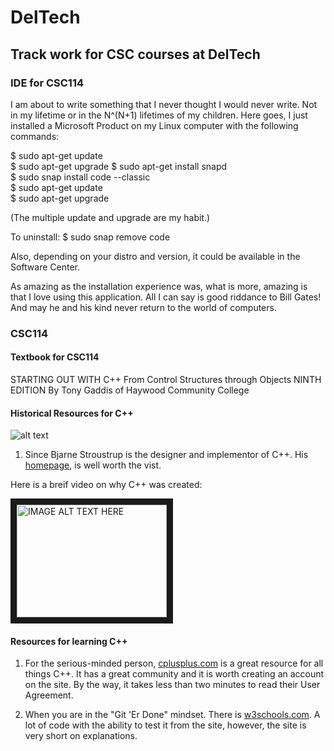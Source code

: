 # DelTech
## Track work for CSC courses at DelTech  
### IDE for CSC114  
I am about to write something that I never thought I would never write. Not in my lifetime or in the N^(N+1) lifetimes of my children. Here goes, I just installed a Microsoft Product on my Linux computer with the following commands:

$ sudo apt-get update  
$ sudo apt-get upgrade $ sudo apt-get install snapd  
$ sudo snap install code --classic  
$ sudo apt-get update  
$ sudo apt-get upgrade  

(The multiple update and upgrade are my habit.)

To uninstall: $ sudo snap remove code

Also, depending on your distro and version, it could be available in the Software Center.

As amazing as the installation experience was, what is more, amazing is that I love using this application. All I can say is good riddance to Bill Gates! And may he and his kind never return to the world of computers.

### CSC114
#### Textbook for CSC114  
STARTING OUT WITH C++ From Control Structures through Objects NINTH EDITION By Tony Gaddis of Haywood Community College

#### Historical Resources for C++

![alt text](http://www.stroustrup.com/xBjarne2018.jpg.pagespeed.ic.OKK5_X_jLu.webp "Bjarne Stroustrup")  

1. Since Bjarne Stroustrup is the designer and implementor of C++. His [homepage](http://www.stroustrup.com/ "Bjarne Stroustrup's homepage"), is well worth the vist.  

Here is a breif video on why C++ was created:  

<a href="http://www.youtube.com/watch?feature=player_embedded&v=JBjjnqG0BP8
" target="_blank"><img src="http://img.youtube.com/vi/JBjjnqG0BP8/0.jpg" 
alt="IMAGE ALT TEXT HERE" width="240" height="180" border="10" /></a>

#### Resources for learning C++

1. For the serious-minded person, [cplusplus.com](http://www.cplusplus.com/ "cplusplus homepage") is a great resource for all things C++.  It has a great community and it is worth creating an account on the site. By the way, it takes less than two minutes to read their User Agreement.

2. When you are in the "Git 'Er Done" mindset. There is [w3schools.com](https://www.w3schools.com/cpp/ "w3schools.com"). A lot of code with the ability to test it from the site, however, the site is very short on explanations.  



 
